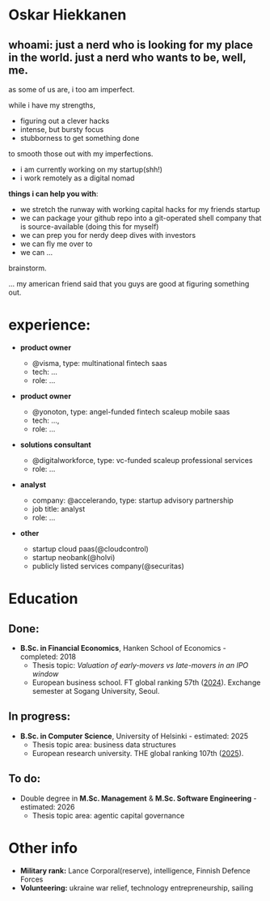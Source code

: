 # Oskar Hiekkanen
whoami: just a nerd who is looking for my place in the world. just a nerd who wants to be, well, me.
---
as some of us are, i too am imperfect.

while i have my strengths,

- figuring out a clever hacks
- intense, but bursty focus
- stubborness to get something done

to smooth those out with my imperfections. 

- i am currently working on my startup(shh!)
- i work remotely as a digital nomad

**things i can help you with**:
- we stretch the runway with working capital hacks for my friends startup
- we can package your github repo into a git-operated shell company that is source-available (doing this for myself)
- we can prep you for nerdy deep dives with investors
- we can fly me over to 
- we can ...

brainstorm. 

... my american friend said that you guys are good at figuring something out.

# experience:

- **product owner**
  - @visma, type: multinational fintech saas
  - tech: ...
  - role: ... 

- **product owner**
  - @yonoton, type: angel-funded fintech scaleup mobile saas
  - tech: ...,
  - role: ... 

- **solutions consultant**
  - @digitalworkforce, type: vc-funded scaleup professional services
  - role: ... 

- **analyst**
  - company: @accelerando, type: startup advisory partnership
  - job title: analyst
  - role: ...

- **other**
  - startup cloud paas(@cloudcontrol)
  - startup neobank(@holvi)
  - publicly listed services company(@securitas)


# Education

## Done:
- **B.Sc. in Financial Economics**, Hanken School of Economics - completed: 2018
  - Thesis topic: *Valuation of early-movers vs late-movers in an IPO window*
  - European business school. FT global ranking 57th ([2024](https://rankings.ft.com/schools/498/hanken-school-of-economics/rankings/2961/masters-in-management-2024/ranking-data)). Exchange semester at Sogang University, Seoul.

## In progress:
- **B.Sc. in Computer Science**, University of Helsinki - estimated: 2025
  - Thesis topic area: business data structures
  - European research university. THE global ranking 107th ([2025](https://www.timeshighereducation.com/world-university-rankings/university-helsinki)).

## To do:
- Double degree in **M.Sc. Management** & **M.Sc. Software Engineering** - estimated: 2026
  - Thesis topic area: agentic capital governance

# Other info

- **Military rank:** Lance Corporal(reserve), intelligence, Finnish Defence Forces
- **Volunteering:** ukraine war relief, technology entrepreneurship, sailing
